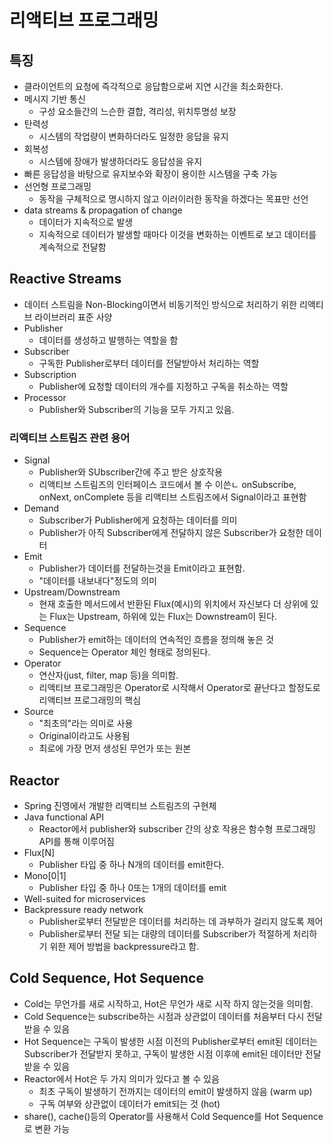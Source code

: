 # 리액티브 프로그래밍

## 특징
- 클라이언트의 요청에 즉각적으로 응답함으로써 지연 시간을 최소화한다.
- 메시지 기반 통신
  - 구성 요소들간의 느슨한 결합, 격리성, 위치투명성 보장
- 탄력성
  - 시스템의 작업량이 변화하더라도 일정한 응답을 유지
- 회복성
  - 시스템에 장애가 발생하더라도 응답성을 유지
- 빠른 응답성을 바탕으로 유지보수와 확장이 용이한 시스템을 구축 가능
- 선언형 프로그래밍
  - 동작을 구체적으로 명시하지 않고 이러이러한 동작을 하겠다는 목표만 선언
- data streams & propagation of change
  - 데이터가 지속적으로 발생
  - 지속적으로 데이터가 발생할 때마다 이것을 변화하는 이벤트로 보고 데이터를 계속적으로 전달함

## Reactive Streams
- 데이터 스트림을 Non-Blocking이면서 비동기적인 방식으로 처리하기 위한 리액티브 라이브러리 표준 사양
- Publisher
  - 데이터를 생성하고 발행하는 역할을 함
- Subscriber
  - 구독한 Publisher로부터 데이터를 전달받아서 처리하는 역할
- Subscription
  - Publisher에 요청할 데이터의 개수를 지정하고 구독을 취소하는 역할
- Processor
  - Publisher와 Subscriber의 기능을 모두 가지고 있음.

### 리액티브 스트림즈 관련 용어
- Signal
  - Publisher와 SUbscriber간에 주고 받은 상호작용
  - 리액티브 스트림즈의  인터페이스 코드에서 볼 수 이쓴ㄴ onSubscribe, onNext, onComplete 등을 리액티브 스트림즈에서 Signal이라고 표현함
- Demand
  - Subscriber가 Publisher에게 요청하는 데이터를 의미
  - Publisher가 아직 Subscriber에게 전달하지 않은 Subscriber가 요청한 데이터
- Emit
  - Publisher가 데이터를 전달하는것을 Emit이라고 표현함.
  - "데이터를 내보내다"정도의 의미
- Upstream/Downstream
  - 현재 호출한 메서드에서 반환된 Flux(예시)의 위치에서 자신보다 더 상위에 있는 Flux는 Upstream, 하위에 있는 Flux는 Downstream이 된다.
- Sequence
  - Publisher가 emit하는 데이터의 연속적인 흐름을 정의해 놓은 것
  - Sequence는 Operator 체인 형태로 정의된다.
- Operator
  - 연산자(just, filter, map 등)을 의미함.
  - 리액티브 프로그래밍은 Operator로 시작해서 Operator로 끝난다고 할정도로 리액티브 프로그래밍의 핵심
- Source
  - "최초의"라는 의미로 사용
  - Original이라고도 사용됨
  - 최로에 가장 먼저 생성된 무언가 또는 원본

## Reactor

- Spring 진영에서 개발한 리액티브 스트림즈의 구현체
- Java functional API
  - Reactor에서 publisher와 subscriber 간의 상호 작용은 함수형 프로그래밍 API를 통해 이루어짐
- Flux[N]
  - Publisher 타입 중 하나 N개의 데이터를 emit한다.
- Mono[0|1]
  - Publisher 타입 중 하나 0또는 1개의 데이터를 emit
- Well-suited for microservices
- Backpressure ready network
  - Publisher로부터 전달받은 데이터를 처리하는 데 과부하가 걸리지 않도록 제어
  - Publisher로부터 전달 되는 대량의 데이터를 Subscriber가 적절하게 처리하기 위한 제어 방법을 backpressure라고 함.


## Cold Sequence, Hot Sequence
- Cold는 무언가를 새로 시작하고, Hot은 무언가 새로 시작 하지 않는것을 의미함.
- Cold Sequence는 subscribe하는 시점과 상관없이 데이터를 처음부터 다시 전달 받을 수 있음
- Hot Sequence는 구독이 발생한 시점 이전의 Publisher로부터 emit된 데이터는 Subscriber가 전달받지 못하고, 구독이 발생한 시점 이후에 emit된 데이터만 전달 받을 수 있음
- Reactor에서 Hot은 두 가지 의미가 있다고 볼 수 있음
  - 최초 구독이 발생하기 전까지는 데이터의 emit이 발생하지 않음 (warm up)
  - 구독 여부와 상관없이 데이터가 emit되는 것 (hot)
- share(), cache()등의 Operator를 사용해서 Cold Sequence를 Hot Sequence로 변환 가능


